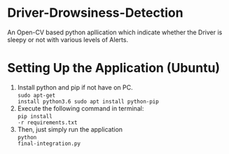 # Driver-Drowsiness-Detection
An Open-CV based python apllication which indicate whether the Driver is sleepy or not with various levels of Alerts.

# Setting Up the Application (Ubuntu)
1. Install python and pip if not have on PC. <br />
    <code>sudo apt-get install python3.6 
    sudo apt install python-pip</code>
2. Execute the following command in terminal: <br />
    <code>pip install -r requirements.txt</code>
3. Then, just simply run the application <br />
    <code>python final-integration.py</code>
    

